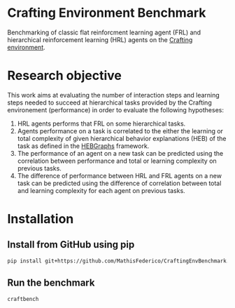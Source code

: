 # Crafting Environment Benchmark

Benchmarking of classic flat reinforcment learning agent (FRL) and hierarchical reinforcement learning (HRL) agents on the [Crafting environment](https://github.com/IRLL/Crafting).

# Research objective

This work aims at evaluating the number of interaction steps and learning steps needed to succeed at hierarchical tasks provided by the Crafting environement (performance) in order to evaluate the following hypotheses:

1.  HRL agents performs that FRL on some hierarchical tasks.
2.  Agents performance on a task is correlated to the either the learning or total complexity of given hierarchical behavior explanations (HEB) of the task as defined in the [HEBGraphs](https://github.com/IRLL/HEB_graphs) framework.
3.  The performance of an agent on a new task can be predicted using the correlation between performance and total or learning complexity on previous tasks.
4.  The difference of performance between HRL and FRL agents on a new task can be predicted using the difference of correlation between total and learning complexity for each agent on previous tasks.

# Installation

## Install from GitHub using pip

```bash
pip install git+https://github.com/MathisFederico/CraftingEnvBenchmark.git
```

## Run the benchmark

```bash
craftbench
```
